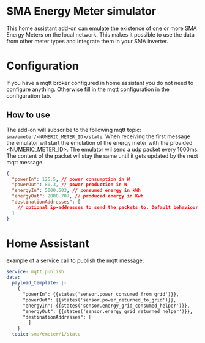 # SMA Energy Meter simulator

This home assistant add-on can emulate the existence of one or more SMA Energy Meters on the local network. This makes it possible to use the data from other meter types and integrate them in your SMA inverter.

# Configuration

If you have a mqtt broker configured in home assistant you do not need to configure anything. Otherwise fill in the mqtt configuration in the configuration tab.

## How to use

The add-on will subscribe to the following mqtt topic: `sma/emeter/<NUMERIC_METER_ID>/state`. When receiving the first message the emulator wil start the emulation of the energy meter with the provided <NUMERIC_METER_ID>. The emulator wil send a udp packet every 1000ms. The content of the packet wil stay the same until it gets updated by the next mqtt message.

```json
{
  "powerIn": 125.5, // power consumption in W
  "powerOut": 80.3, // power production in W
  "energyIn": 5000.603, // consumed energy in kWh
  "energyOut": 2000.707, // produced energy in Kwh
  "destinationAddresses": [
    // optional ip-addresses to send the packets to. Default behaviour uses multicast.
  ]
}
```

# Home Assistant

example of a service call to publish the mqtt message:

```yaml
service: mqtt.publish
data:
  payload_template: |-
    {
      "powerIn": {{states('sensor.power_consumed_from_grid')}},
      "powerOut": {{states('sensor.power_returned_to_grid')}},
      "energyIn": {{states('sensor.energy_grid_consumed_helper')}},
      "energyOut": {{states('sensor.energy_grid_returned_helper')}},
      "destinationAddresses": [
        ]
    }
  topic: sma/emeter/1/state
```